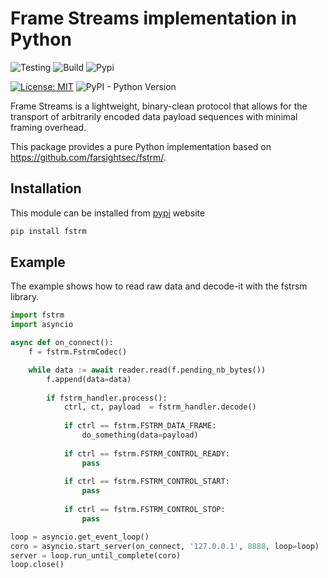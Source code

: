 # Frame Streams implementation in Python

![Testing](https://github.com/dmachard/python-framestream/workflows/Testing/badge.svg) ![Build](https://github.com/dmachard/python-framestream/workflows/Build/badge.svg) ![Pypi](https://github.com/dmachard/python-framestream/workflows/PyPI/badge.svg)

[![License: MIT](https://img.shields.io/badge/License-MIT-yellow.svg)](https://opensource.org/licenses/MIT)
![PyPI - Python Version](https://img.shields.io/pypi/pyversions/fstrm)

Frame Streams is a lightweight, binary-clean protocol that allows for the transport of arbitrarily encoded data payload sequences with minimal framing overhead.

This package provides a pure Python implementation based on https://github.com/farsightsec/fstrm/.

## Installation

This module can be installed from [pypi](https://pypi.org/project/fstrm/) website

```python
pip install fstrm
```

## Example

The example shows how to read raw data and decode-it with the fstrsm library.

```python
import fstrm
import asyncio

async def on_connect():
    f = fstrm.FstrmCodec()

    while data := await reader.read(f.pending_nb_bytes()) 
        f.append(data=data)
        
        if fstrm_handler.process():
            ctrl, ct, payload  = fstrm_handler.decode()
            
            if ctrl == fstrm.FSTRM_DATA_FRAME:
                do_something(data=payload)
                
            if ctrl == fstrm.FSTRM_CONTROL_READY:
                pass
                
            if ctrl == fstrm.FSTRM_CONTROL_START:
                pass
                
            if ctrl == fstrm.FSTRM_CONTROL_STOP:
                pass

loop = asyncio.get_event_loop()                
coro = asyncio.start_server(on_connect, '127.0.0.1', 8888, loop=loop)
server = loop.run_until_complete(coro)
loop.close()
```
